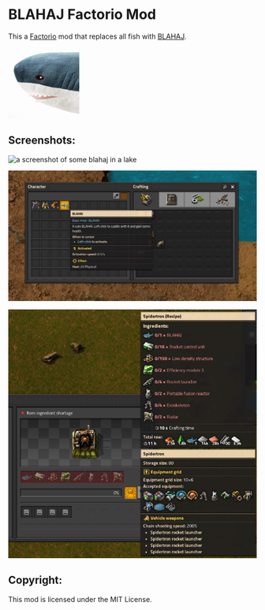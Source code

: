 # BLAHAJ Factorio Mod

This a [Factorio](https://factorio.com/) mod that replaces all fish with [BLAHAJ](https://en.wikipedia.org/wiki/Bl%C3%A5haj).

![mod icon](https://raw.githubusercontent.com/ading2210/factorio-blahaj/main/src/thumbnail.png)

## Screenshots:
![a screenshot of some blahaj in a lake](https://raw.githubusercontent.com/ading2210/factorio-blahaj/main/screenshots/blahaj_lake.png)

![a screenshot of the blahaj item tooltip](https://raw.githubusercontent.com/ading2210/factorio-blahaj/main/screenshots/blahaj_tooltip.png)

![a screenshot of the spidertron crafting recipe](https://raw.githubusercontent.com/ading2210/factorio-blahaj/main/screenshots/blahaj_spidertron.png)

## Copyright:
This mod is licensed under the MIT License.